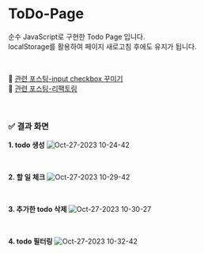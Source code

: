 # ToDo-Page

순수 JavaScript로 구현한 Todo Page 입니다.  
localStorage를 활용하여 페이지 새로고침 후에도 유지가 됩니다.

<br/>

🔗 <a href='https://lotusstudy.tistory.com/115' >관련 포스팅-input checkbox 꾸미기</a>
<br/>
🔗 <a href='https://lotusstudy.tistory.com/117'>관련 포스팅-리팩토링</a>

<br/>

### ✅ 결과 화면

**1. todo 생성**
![Oct-27-2023 10-24-42](https://github.com/chaelotus/ToDo-Page/assets/72354092/51d40ab6-af6e-4f7a-b4b0-3d193a5ffc7f)


<br/>

**2. 할 일 체크**
![Oct-27-2023 10-29-42](https://github.com/chaelotus/ToDo-Page/assets/72354092/d4eaa865-1da4-49f1-8498-be9b2ed3210f)

<br/>

**3. 추가한 todo 삭제**
![Oct-27-2023 10-30-27](https://github.com/chaelotus/ToDo-Page/assets/72354092/791d1e32-4015-43a1-aa24-e84e6f47ada2)

<br/>

**4. todo 필터링**
![Oct-27-2023 10-32-42](https://github.com/chaelotus/ToDo-Page/assets/72354092/86d575a7-fdde-4631-b32d-c20da00850ff)


